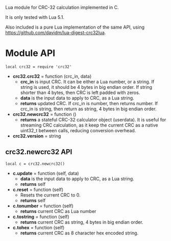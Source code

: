 Lua module for CRC-32 calculation implemented in C. 

It is only tested with Lua 5.1.

Also included is a pure Lua implementation of the same API, using
https://github.com/davidm/lua-digest-crc32lua.


# Module API
`local crc32 = require 'crc32'`

* **crc32.crc32** = function (crc_in, data)
	* **crc_in** is input CRC. It can be either a Lua number, or a string.
	If string is used, it should be 4 bytes in big endian order. 
	If string shorter than 4 bytes, then CRC is left padded with zeros.
	* **data** is the input data to apply to CRC, as a Lua string.
	* **returns** updated CRC. If crc_in is number, then returns number. 
	If crc_in is string, then return as string, 4 bytes in big endian order.
* **crc32.newcrc32** = function ()
	* **returns** a stateful CRC-32 calculator object (userdata). 
	It is useful for streaming CRC calculation, as it keep the current
	CRC as a native uint32_t between calls, reducing conversion overhead. 
* **crc32.version** = string

## crc32.newcrc32 API
`local c = crc32.newcrc32()`

* **c.update** = function (self, data)
	* **data** is the input data to apply to CRC, as a Lua string.
	* **returns** self
* **c.reset** = function (self) 
	* Resets the current CRC to 0. 
	* **returns** self
* **c.tonumber** = function (self)
	* **returns** current CRC as Lua number
* **c.tostring** = function (self)
	* **returns** current CRC as string, 4 bytes in big endian order.
* **c.tohex** = function (self)
	* **returns** current CRC as 8 character hex encoded string.
